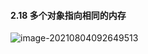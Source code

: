 #### 2.18 多个对象指向相同的内存

![image-20210804092649513](C:\Users\buwan\AppData\Roaming\Typora\typora-user-images\image-20210804092649513.png)

